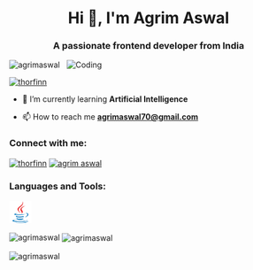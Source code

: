 <h1 align="center">Hi 👋, I'm Agrim Aswal</h1>
<h3 align="center">A passionate frontend developer from India</h3>
<img align="right" alt="Coding" width="400" src="https://media.tenor.com/-UygBh3nnfEAAAAC/coding.gif">

<p align="left"> <img src="https://komarev.com/ghpvc/?username=agrimaswal&label=Profile%20views&color=0e75b6&style=flat" alt="agrimaswal" /> </p>

<p align="left"> <a href="https://twitter.com/thorfinn" target="blank"><img src="https://img.shields.io/twitter/follow/thorfinn?logo=twitter&style=for-the-badge" alt="thorfinn" /></a> </p>

- 🌱 I’m currently learning **Artificial Intelligence**

- 📫 How to reach me **agrimaswal70@gmail.com**

<h3 align="left">Connect with me:</h3>
<p align="left">
<a href="https://twitter.com/thorfinn" target="blank"><img align="center" src="https://raw.githubusercontent.com/rahuldkjain/github-profile-readme-generator/master/src/images/icons/Social/twitter.svg" alt="thorfinn" height="30" width="40" /></a>
<a href="https://linkedin.com/in/agrim aswal" target="blank"><img align="center" src="https://raw.githubusercontent.com/rahuldkjain/github-profile-readme-generator/master/src/images/icons/Social/linked-in-alt.svg" alt="agrim aswal" height="30" width="40" /></a>
</p>

<h3 align="left">Languages and Tools:</h3>
<p align="left"> <a href="https://www.java.com" target="_blank" rel="noreferrer"> <img src="https://raw.githubusercontent.com/devicons/devicon/master/icons/java/java-original.svg" alt="java" width="40" height="40"/> </a> </p>

<p><img align="left" src="https://github-readme-stats.vercel.app/api/top-langs?username=agrimaswal&show_icons=true&locale=en&layout=compact" alt="agrimaswal" /></p>

<p>&nbsp;<img align="center" src="https://github-readme-stats.vercel.app/api?username=agrimaswal&show_icons=true&locale=en" alt="agrimaswal" /></p>

<p><img align="center" src="https://github-readme-streak-stats.herokuapp.com/?user=agrimaswal&" alt="agrimaswal" /></p>
